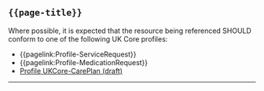## <code>{{page-title}}</code>
	
Where possible, it is expected that the resource being referenced SHOULD conform to one of the following UK Core profiles:
- {{pagelink:Profile-ServiceRequest}}
- {{pagelink:Profile-MedicationRequest}}
- [Profile UKCore-CarePlan (draft)](https://simplifier.net/guide/UKCoreImplementationGuideAssetsinDevelopment/Home/ProfilesandExtensions/Profile-UKCore-CarePlan)

---
